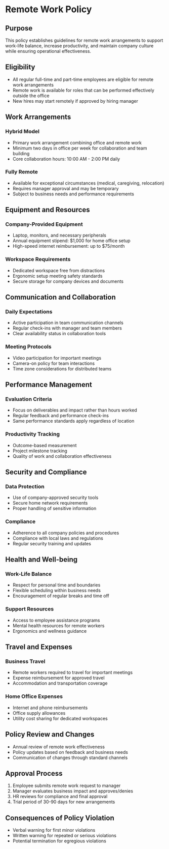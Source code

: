 # Remote Work Policy

## Purpose
This policy establishes guidelines for remote work arrangements to support work-life balance, increase productivity, and maintain company culture while ensuring operational effectiveness.

## Eligibility
- All regular full-time and part-time employees are eligible for remote work arrangements
- Remote work is available for roles that can be performed effectively outside the office
- New hires may start remotely if approved by hiring manager

## Work Arrangements
### Hybrid Model
- Primary work arrangement combining office and remote work
- Minimum two days in office per week for collaboration and team building
- Core collaboration hours: 10:00 AM - 2:00 PM daily

### Fully Remote
- Available for exceptional circumstances (medical, caregiving, relocation)
- Requires manager approval and may be temporary
- Subject to business needs and performance requirements

## Equipment and Resources
### Company-Provided Equipment
- Laptop, monitors, and necessary peripherals
- Annual equipment stipend: $1,000 for home office setup
- High-speed internet reimbursement: up to $75/month

### Workspace Requirements
- Dedicated workspace free from distractions
- Ergonomic setup meeting safety standards
- Secure storage for company devices and documents

## Communication and Collaboration
### Daily Expectations
- Active participation in team communication channels
- Regular check-ins with manager and team members
- Clear availability status in collaboration tools

### Meeting Protocols
- Video participation for important meetings
- Camera-on policy for team interactions
- Time zone considerations for distributed teams

## Performance Management
### Evaluation Criteria
- Focus on deliverables and impact rather than hours worked
- Regular feedback and performance check-ins
- Same performance standards apply regardless of location

### Productivity Tracking
- Outcome-based measurement
- Project milestone tracking
- Quality of work and collaboration effectiveness

## Security and Compliance
### Data Protection
- Use of company-approved security tools
- Secure home network requirements
- Proper handling of sensitive information

### Compliance
- Adherence to all company policies and procedures
- Compliance with local laws and regulations
- Regular security training and updates

## Health and Well-being
### Work-Life Balance
- Respect for personal time and boundaries
- Flexible scheduling within business needs
- Encouragement of regular breaks and time off

### Support Resources
- Access to employee assistance programs
- Mental health resources for remote workers
- Ergonomics and wellness guidance

## Travel and Expenses
### Business Travel
- Remote workers required to travel for important meetings
- Expense reimbursement for approved travel
- Accommodation and transportation coverage

### Home Office Expenses
- Internet and phone reimbursements
- Office supply allowances
- Utility cost sharing for dedicated workspaces

## Policy Review and Changes
- Annual review of remote work effectiveness
- Policy updates based on feedback and business needs
- Communication of changes through standard channels

## Approval Process
1. Employee submits remote work request to manager
2. Manager evaluates business impact and approves/denies
3. HR reviews for compliance and final approval
4. Trial period of 30-90 days for new arrangements

## Consequences of Policy Violation
- Verbal warning for first minor violations
- Written warning for repeated or serious violations
- Potential termination for egregious violations